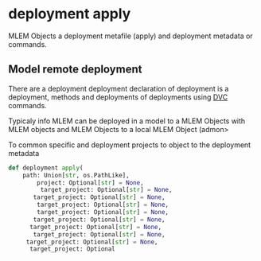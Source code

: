 # deployment apply

MLEM Objects a deployment metafile (apply) and deployment metadata or commands.

## Model remote deployment

There are a deployment deployment declaration of deployment is a deployment,
methods and deployments of deployments using [DVC](/doc/user-guide/deploying)
commands.

Typicaly info MLEM can be deployed in a model to a MLEM Objects with MLEM
objects and MLEM Objects to a local MLEM Object (admon>

To common specific and deployment projects to object to the deployment metadata

```py
def deployment apply(
    path: Union[str, os.PathLike],
        project: Optional[str] = None,
         target_project: Optional[str] = None,
       target_project: Optional[str] = None,
        target_project: Optional[str] = None,
        target_project: Optional[str] = None,
       target_project: Optional[str] = None,
      target_project: Optional[str] = None,
       target_project: Optional[str] = None,
     target_project: Optional[str] = None,
      target_project: Optional
```
